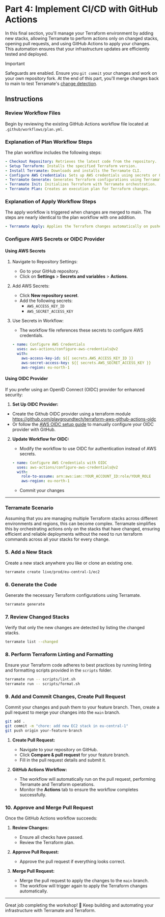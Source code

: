 # Part 4: Implement CI/CD with GitHub Actions

In this final section, you'll manage your Terraform environment by adding new stacks, allowing Terramate to perform actions only on changed stacks, opening pull requests, and using GitHub Actions to apply your changes. This automation ensures that your infrastructure updates are efficiently tested and deployed.

> [!IMPORTANT]
> Safeguards are enabled. Ensure you `git commit` your changes and work on your own repository fork. At the end of this part, you'll merge changes back to main to test Terramate's [change detection](https://terramate.io/docs/cli/change-detection/).

## Instructions

### Review Workflow Files

Begin by reviewing the existing GitHub Actions workflow file located at `.github/workflows/plan.yml`.

### Explanation of Plan Workflow Steps

The plan workflow includes the following steps:

```yaml
- Checkout Repository: Retrieves the latest code from the repository.
- Setup Terraform: Installs the specified Terraform version.
- Install Terramate: Downloads and installs the Terramate CLI.
- Configure AWS Credentials: Sets up AWS credentials using secrets or OIDC.
- Terramate Generate: Generates Terraform configurations using Terramate.
- Terramate Init: Initializes Terraform with Terramate orchestration.
- Terramate Plan: Creates an execution plan for Terraform changes.
```

### Explanation of Apply Workflow Steps

The apply workflow is triggered when changes are merged to main. The steps are nearly identical to the plan workflow with one addition.

```yaml
- Terramate Apply: Applies the Terraform changes automatically on pushes to the `main` branch.
```

### Configure AWS Secrets or OIDC Provider

#### Using AWS Secrets

1. Navigate to Repository Settings:
   - Go to your GitHub repository.
   - Click on **Settings** > **Secrets and variables** > **Actions**.

2. Add AWS Secrets:
   - Click **New repository secret**.
   - Add the following secrets:
     - `AWS_ACCESS_KEY_ID`
     - `AWS_SECRET_ACCESS_KEY`

3. Use Secrets in Workflow:
   - The workflow file references these secrets to configure AWS credentials.

   ```yaml
   - name: Configure AWS Credentials
     uses: aws-actions/configure-aws-credentials@v2
     with:
       aws-access-key-id: ${{ secrets.AWS_ACCESS_KEY_ID }}
       aws-secret-access-key: ${{ secrets.AWS_SECRET_ACCESS_KEY }}
       aws-region: eu-north-1
   ```

#### Using OIDC Provider

If you prefer using an OpenID Connect (OIDC) provider for enhanced security:

1. **Set Up OIDC Provider:**

- Create the Github OIDC provider using a terraform module <https://github.com/playgroundtech/terraform-aws-github-actions-oidc>
- Or follow the [AWS OIDC setup guide](https://docs.github.com/en/actions/security-for-github-actions/security-hardening-your-deployments/configuring-openid-connect-in-amazon-web-services) to manually configure your OIDC provider with GitHub.

2. **Update Workflow for OIDC:**
   - Modify the workflow to use OIDC for authentication instead of AWS secrets.

   ```yaml
   - name: Configure AWS Credentials with OIDC
     uses: aws-actions/configure-aws-credentials@v2
     with:
       role-to-assume: arn:aws:iam::YOUR_ACCOUNT_ID:role/YOUR_ROLE
       aws-region: eu-north-1
   ```

   - Commit your changes

---

### Terramate Scenario

Assuming that you are managing multiple Terraform stacks across different environments and regions, this can become complex. Terramate simplifies this by orchestrating actions only on the stacks that have changed, ensuring efficient and reliable deployments without the need to run terraform commands across all your stacks for every change.

### 5. Add a New Stack

Create a new stack anywhere you like or clone an existing one.

```bash
terramate create live/prod/eu-central-1/ec2
```

### 6. Generate the Code

Generate the necessary Terraform configurations using Terramate.

```bash
terramate generate
```

### 7. Review Changed Stacks

Verify that only the new changes are detected by listing the changed stacks.

```bash
terramate list --changed
```

### 8. Perform Terraform Linting and Formatting

Ensure your Terraform code adheres to best practices by running linting and formatting scripts provided in the `scripts` folder.

```bash
terramate run -- scripts/lint.sh
terramate run -- scripts/format.sh
```

### 9. Add and Commit Changes, Create Pull Request

Commit your changes and push them to your feature branch. Then, create a pull request to merge your changes into the `main` branch.

```bash
git add .
git commit -m "chore: add new EC2 stack in eu-central-1"
git push origin your-feature-branch
```

1. **Create Pull Request:**
   - Navigate to your repository on GitHub.
   - Click **Compare & pull request** for your feature branch.
   - Fill in the pull request details and submit it.

2. **GitHub Actions Workflow:**
   - The workflow will automatically run on the pull request, performing Terramate and Terraform operations.
   - Monitor the **Actions** tab to ensure the workflow completes successfully.

### 10. Approve and Merge Pull Request

Once the GitHub Actions workflow succeeds:

1. **Review Changes:**
   - Ensure all checks have passed.
   - Review the Terraform plan.

2. **Approve Pull Request:**
   - Approve the pull request if everything looks correct.

3. **Merge Pull Request:**
   - Merge the pull request to apply the changes to the `main` branch.
   - The workflow will trigger again to apply the Terraform changes automatically.

---

Great job completing the workshop! 🚀 Keep building and automating your infrastructure with Terramate and Terraform.
